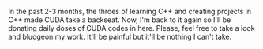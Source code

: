 In the past 2-3 months, the throes of learning C++ and creating projects in C++ made CUDA take a backseat. Now, I'm back to it again so I'll be donating daily doses of CUDA codes in here. Please, feel free to take a look and bludgeon my work. It'll be painful but it'll be nothing I can't take. 
